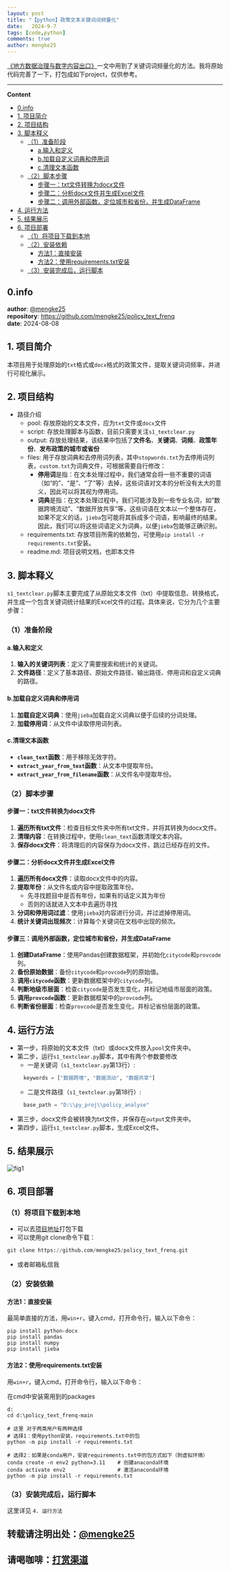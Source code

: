 ```yaml
---
layout: post
title: "【python】政策文本关键词词频量化"
date:   2024-9-7
tags: [code,python]
comments: true
author: mengke25
---
```


[《地方数据治理与数字内容出口》](https://mengke25.github.io/files/paper/p2024b.pdf)一文中用到了关键词词频量化的方法。我将原始代码完善了一下，打包成如下project，仅供参考。

<!-- more -->

_____________________
**Content**
<!-- vscode-markdown-toc -->
* [0.info](#0)
* [1. 项目简介](#1)
* [2. 项目结构](#2)
* [3. 脚本释义](#3)
	* [（1）准备阶段](#3-1)
		*  [a.输入和定义](#3-1-1)
		*  [b.加载自定义词典和停用词](#3-1-2)
		*  [c.清理文本函数](#3-1-3)
	*  [（2）脚本步骤](#3-2)
		*  [步骤一：txt文件转换为docx文件](#3-2-1)
		*  [步骤二：分析docx文件并生成Excel文件](#3-2-2)
		*  [步骤二：调用外部函数，定位城市和省份，并生成DataFrame](#3-2-3)
*  [4. 运行方法](#4)
*  [5. 结果展示](#5)
*  [6. 项目部署](#6)
	*  [（1）将项目下载到本地](#6-1)
	*  [（2）安装依赖](#6-2)
		*  [方法1：直接安装](#6-2-1)
		*  [方法2：使用requirements.txt安装](#6-2-2)
	*  [（3）安装完成后，运行脚本](#6-3)

<!-- vscode-markdown-toc-config
	numbering=true
	autoSave=true
	/vscode-markdown-toc-config -->
<!-- /vscode-markdown-toc -->



##  <a name='0'></a>0.info

**author**:  [@mengke25](https://github.com/mengke25) <br />
**repository**: https://github.com/mengke25/policy_text_frenq <br />
**date**:  2024-08-08


##   <a name='1'></a>1. 项目简介

本项目用于处理原始的`txt`格式或`docx`格式的政策文件，提取关键词词频率，并进行可视化展示。


##   <a name='2'></a>2. 项目结构

* 路径介绍
  * pool: 存放原始的文本文件，应为`txt`文件或`docx`文件
  * script: 存放处理脚本与函数，目前只需要关注`s1_textclear.py`
  * output: 存放处理结果，该结果中包括了**文件名**、**关键词**、**词频**、**政策年份**、**发布政策的城市或省份**
  * files: 用于存放词典和去停用词列表，其中`stopwords.txt`为去停用词列表，`custom.txt`为词典文件，可根据需要自行修改：
     * **停用词**是指：在文本处理过程中，我们通常会将一些不重要的词语（如“的”、“是”、“了”等）去掉，这些词语对文本的分析没有太大的意义，因此可以将其视为停用词。 
     * **词典**是指：在文本处理过程中，我们可能涉及到一些专业名词，如“数据跨境流动”、“数据开放共享”等，这些词语在文本以一个整体存在，如果不定义的话，`jieba`包可能将其拆成多个词语，影响最终的结果。因此，我们可以将这些词语定义为词典，以便`jieba`包能够正确识别。
  * requirements.txt: 存放项目所需的依赖包，可使用`pip install -r requirements.txt`安装。
  * readme.md: 项目说明文档，也即本文件 


##   <a name='3'></a>3. 脚本释义
`s1_textclear.py`脚本主要完成了从原始文本文件（txt）中提取信息、转换格式，并生成一个包含关键词统计结果的Excel文件的过程。具体来说，它分为几个主要步骤：


###   <a name='3-1'></a>（1）准备阶段
####   <a name='3-1-1'></a>a.输入和定义

1. **输入的关键词列表**：定义了需要搜索和统计的关键词。
2. **文件路径**：定义了基本路径、原始文件路径、输出路径、停用词和自定义词典的路径。

####   <a name='3-1-2'></a>b.加载自定义词典和停用词

1. **加载自定义词典**：使用`jieba`加载自定义词典以便于后续的分词处理。
2. **加载停用词**：从文件中读取停用词列表。

####   <a name='3-1-3'></a>c.清理文本函数
- **`clean_text`函数**：用于移除无效字符。
- **`extract_year_from_text`函数**：从文本中提取年份。
- **`extract_year_from_filename`函数**：从文件名中提取年份。



###   <a name='3-2'></a>（2）脚本步骤
####   <a name='3-2-1'></a>步骤一：txt文件转换为docx文件

1. **遍历所有txt文件**：检查目标文件夹中所有txt文件，并将其转换为docx文件。
2. **清理内容**：在转换过程中，使用`clean_text`函数清理文本内容。
3. **保存docx文件**：将清理后的内容保存为docx文件，跳过已经存在的文件。

####  <a name='3-2-2'></a>步骤二：分析docx文件并生成Excel文件

1. **遍历所有docx文件**：读取docx文件中的内容。
2. **提取年份**：从文件名或内容中提取政策年份。
   * 先寻找题目中是否有年份，如果有的话定义其为年份
   * 否则的话就进入文本中去遍历寻找
3. **分词和停用词过滤**：使用`jieba`对内容进行分词，并过滤掉停用词。
4. **统计关键词出现频次**：计算每个关键词在文档中出现的频次。


####   <a name='3-2-3'></a>步骤三：调用外部函数，定位城市和省份，并生成DataFrame

1. **创建DataFrame**：使用Pandas创建数据框架，并初始化`citycode`和`provcode`列。
2. **备份原始数据**：备份`citycode`和`provcode`列的原始值。
3. **调用`citycode`函数**：更新数据框架中的`citycode`列。
4. **判断地级市层面**：检查`citycode`是否发生变化，并标记地级市层面的政策。
5. **调用`provcode`函数**：更新数据框架中的`provcode`列。
6. **判断省份层面**：检查`provcode`是否发生变化，并标记省份层面的政策。



##   <a name='4'></a>4. 运行方法

* 第一步，将原始的文本文件（txt）或docx文件放入`pool`文件夹中。
* 第二步，运行`s1_textclear.py`脚本，其中有两个参数要修改
  * 一是关键词（`s1_textclear.py`第13行）:
  ```python
    keywords = ["数据跨境", "数据流动", "数据共享"]
  ```
  * 二是文件路径（`s1_textclear.py`第18行）:
  ```python
    base_path = "D:\\py_proj\\policy_analyse"
  ```
* 第三步，docx文件会被转换为txt文件，并保存在`output`文件夹中。
* 第四步，运行`s1_textclear.py`脚本，生成Excel文件。

##  <a name='5'></a>5. 结果展示

![fig1](https://mengke25.github.io/images/policy_text_frenq/result.png)



##   <a name='6'></a>6. 项目部署


###   <a name='6-1'></a>（1）将项目下载到本地

* 可以去[项目地址](https://github.com/mengke25/policy_text_frenq)打包下载
* 可以使用git clone命令下载：
```python
git clone https://github.com/mengke25/policy_text_frenq.git
```
* 或者邮箱私信我


###  <a name='6-2'></a>（2）安装依赖

####   <a name='6-2-1'></a>方法1：直接安装
最简单直接的方法，用`win+r`，键入cmd，打开命令行，输入以下命令：

```
pip install python-docx
pip install pandas
pip install numpy
pip install jieba
```


####   <a name='6-2-2'></a>方法2：使用requirements.txt安装

用`win+r`，键入cmd，打开命令行，输入以下命令：


在cmd中安装需用到的packages

```
d: 
cd d:\policy_text_frenq-main

# 这里 对于两类用户有两种选择 
# 选择1：使用python安装，requirements.txt中的包
python -m pip install -r requirements.txt

# 选择2：如果是conda用户，安装requirements.txt中的包方式如下（附虚拟环境）
conda create -n env2 python=3.11    # 创建anaconda环境
conda activate env2                 # 激活anaconda环境
python -m pip install -r requirements.txt
```


###   <a name='6-3'></a>（3）安装完成后，运行脚本

这里详见 `4. 运行方法`





##  <a name='mengke25https:mengke25.github.io'></a>**转载请注明出处**：[@mengke25](https://mengke25.github.io/) 

##  <a name='https:mengke25.github.ioimagesdashang.png'></a>**请喝咖啡**：[打赏渠道](https://mengke25.github.io/images/dashang.png)




